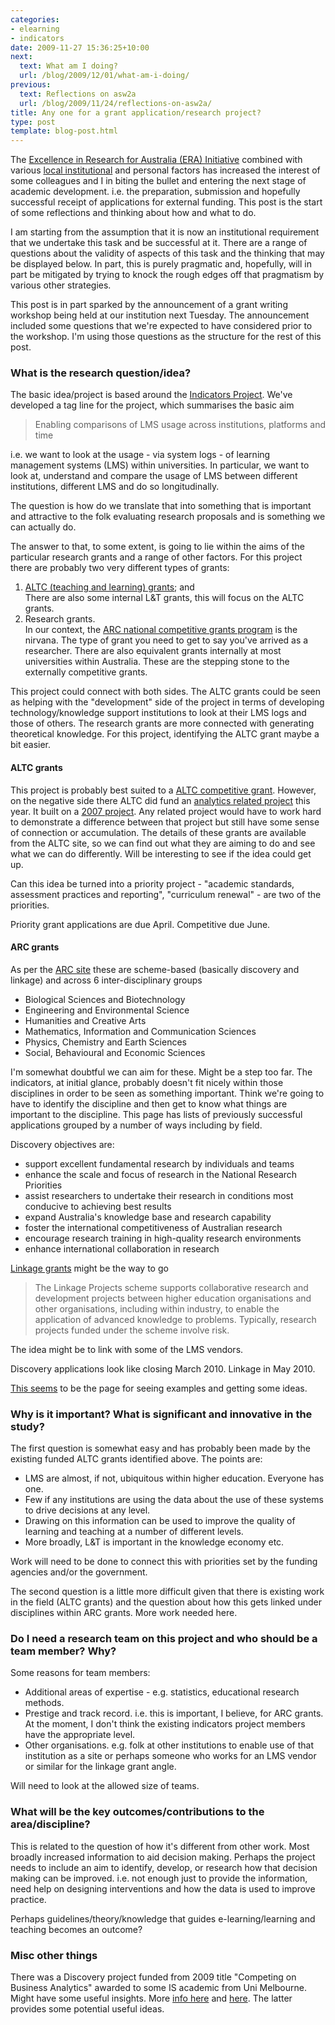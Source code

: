 ```yaml
---
categories:
- elearning
- indicators
date: 2009-11-27 15:36:25+10:00
next:
  text: What am I doing?
  url: /blog/2009/12/01/what-am-i-doing/
previous:
  text: Reflections on asw2a
  url: /blog/2009/11/24/reflections-on-asw2a/
title: Any one for a grant application/research project?
type: post
template: blog-post.html
---
```

The [Excellence in Research for Australia (ERA) Initiative](http://www.arc.gov.au/era/default.htm) combined with various [local institutional](http://www.cqu.edu.au/) and personal factors has increased the interest of some colleagues and I in biting the bullet and entering the next stage of academic development. i.e. the preparation, submission and hopefully successful receipt of applications for external funding. This post is the start of some reflections and thinking about how and what to do.

I am starting from the assumption that it is now an institutional requirement that we undertake this task and be successful at it. There are a range of questions about the validity of aspects of this task and the thinking that may be displayed below. In part, this is purely pragmatic and, hopefully, will in part be mitigated by trying to knock the rough edges off that pragmatism by various other strategies.

This post is in part sparked by the announcement of a grant writing workshop being held at our institution next Tuesday. The announcement included some questions that we're expected to have considered prior to the workshop. I'm using those questions as the structure for the rest of this post.

### What is the research question/idea?

The basic idea/project is based around the [Indicators Project](http://indicatorsproject.wordpress.com). We've developed a tag line for the project, which summarises the basic aim

> Enabling comparisons of LMS usage across institutions, platforms and time

i.e. we want to look at the usage - via system logs - of learning management systems (LMS) within universities. In particular, we want to look at, understand and compare the usage of LMS between different institutions, different LMS and do so longitudinally.

The question is how do we translate that into something that is important and attractive to the folk evaluating research proposals and is something we can actually do.

The answer to that, to some extent, is going to lie within the aims of the particular research grants and a range of other factors. For this project there are probably two very different types of grants:

1. [ALTC (teaching and learning) grants](http://www.altc.edu.au/grants-overview); and  
    There are also some internal L&T grants, this will focus on the ALTC grants.
2. Research grants.  
    In our context, the [ARC national competitive grants program](http://www.arc.gov.au/ncgp/default.htm) is the nirvana. The type of grant you need to get to say you've arrived as a researcher. There are also equivalent grants internally at most universities within Australia. These are the stepping stone to the externally competitive grants.

This project could connect with both sides. The ALTC grants could be seen as helping with the "development" side of the project in terms of developing technology/knowledge support institutions to look at their LMS logs and those of others. The research grants are more connected with generating theoretical knowledge. For this project, identifying the ALTC grant maybe a bit easier.

#### ALTC grants

This project is probably best suited to a [ALTC competitive grant](http://www.altc.edu.au/grants-funding-available#competitive-grants). However, on the negative side there ALTC did fund an [analytics related project](http://www.altc.edu.au/project-seeing-networks-uow-2009) this year. It built on a [2007 project](http://www.altc.edu.au/project-investigating-application-it-qut-2007). Any related project would have to work hard to demonstrate a difference between that project but still have some sense of connection or accumulation. The details of these grants are available from the ALTC site, so we can find out what they are aiming to do and see what we can do differently. Will be interesting to see if the idea could get up.

Can this idea be turned into a priority project - "academic standards, assessment practices and reporting", "curriculum renewal" - are two of the priorities.

Priority grant applications are due April. Competitive due June.

#### ARC grants

As per the [ARC site](http://www.arc.gov.au/ncgp/default.htm) these are scheme-based (basically discovery and linkage) and across 6 inter-disciplinary groups

- Biological Sciences and Biotechnology
- Engineering and Environmental Science
- Humanities and Creative Arts
- Mathematics, Information and Communication Sciences
- Physics, Chemistry and Earth Sciences
- Social, Behavioural and Economic Sciences

I'm somewhat doubtful we can aim for these. Might be a step too far. The indicators, at initial glance, probably doesn't fit nicely within those disciplines in order to be seen as something important. Think we're going to have to identify the discipline and then get to know what things are important to the discipline. This page has lists of previously successful applications grouped by a number of ways including by field.

Discovery objectives are:

- support excellent fundamental research by individuals and teams
- enhance the scale and focus of research in the National Research Priorities
- assist researchers to undertake their research in conditions most conducive to achieving best results
- expand Australia's knowledge base and research capability
- foster the international competitiveness of Australian research
- encourage research training in high-quality research environments
- enhance international collaboration in research

[Linkage grants](http://www.arc.gov.au/about_arc/arc_profile.htm#linkage) might be the way to go

> The Linkage Projects scheme supports collaborative research and development projects between higher education organisations and other organisations, including within industry, to enable the application of advanced knowledge to problems. Typically, research projects funded under the scheme involve risk.

The idea might be to link with some of the LMS vendors.

Discovery applications look like closing March 2010. Linkage in May 2010.

[This seems](http://www.arc.gov.au/media/major_announce.htm) to be the page for seeing examples and getting some ideas.

### Why is it important? What is significant and innovative in the study?

The first question is somewhat easy and has probably been made by the existing funded ALTC grants identified above. The points are:

- LMS are almost, if not, ubiquitous within higher education. Everyone has one.
- Few if any institutions are using the data about the use of these systems to drive decisions at any level.
- Drawing on this information can be used to improve the quality of learning and teaching at a number of different levels.
- More broadly, L&T is important in the knowledge economy etc.

Work will need to be done to connect this with priorities set by the funding agencies and/or the government.

The second question is a little more difficult given that there is existing work in the field (ALTC grants) and the question about how this gets linked under disciplines within ARC grants. More work needed here.

### Do I need a research team on this project and who should be a team member? Why?

Some reasons for team members:

- Additional areas of expertise - e.g. statistics, educational research methods.
- Prestige and track record. i.e. this is important, I believe, for ARC grants. At the moment, I don't think the existing indicators project members have the appropriate level.
- Other organisations. e.g. folk at other institutions to enable use of that institution as a site or perhaps someone who works for an LMS vendor or similar for the linkage grant angle.

Will need to look at the allowed size of teams.

### What will be the key outcomes/contributions to the area/discipline?

This is related to the question of how it's different from other work. Most broadly increased information to aid decision making. Perhaps the project needs to include an aim to identify, develop, or research how that decision making can be improved. i.e. not enough just to provide the information, need help on designing interventions and how the data is used to improve practice.

Perhaps guidelines/theory/knowledge that guides e-learning/learning and teaching becomes an outcome?

### Misc other things

There was a Discovery project funded from 2009 title "Competing on Business Analytics" awarded to some IS academic from Uni Melbourne. Might have some useful insights. More [info here](http://www.dis.unimelb.edu.au/images/rni/projects/busanalytics.pdf) and [here](http://disweb.dis.unimelb.edu.au/staff/rajeevs/Analytics/Analytics%20description.html). The latter provides some potential useful ideas.
